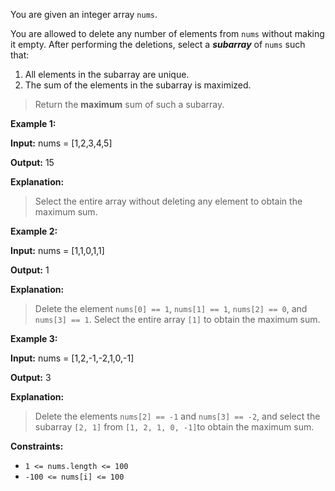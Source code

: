 You are given an integer array `nums`.

You are allowed to delete any number of elements from `nums` without making it empty. After performing the deletions, select a **_subarray_** of `nums` such that:

1. All elements in the subarray are unique.
2. The sum of the elements in the subarray is maximized.

> Return the **maximum** sum of such a subarray.

**Example 1:**

**Input:** nums = [1,2,3,4,5]

**Output:** 15

**Explanation:**

> Select the entire array without deleting any element to obtain the maximum sum.

**Example 2:**

**Input:** nums = [1,1,0,1,1]

**Output:** 1

**Explanation:**

> Delete the element `nums[0] == 1`, `nums[1] == 1`, `nums[2] == 0`, and `nums[3] == 1`. Select the entire array `[1]` to obtain the maximum sum.

**Example 3:**

**Input:** nums = [1,2,-1,-2,1,0,-1]

**Output:** 3

**Explanation:**

> Delete the elements `nums[2] == -1` and `nums[3] == -2`, and select the subarray `[2, 1]` from `[1, 2, 1, 0, -1]`to obtain the maximum sum.

**Constraints:**

- `1 <= nums.length <= 100`
- `-100 <= nums[i] <= 100`
